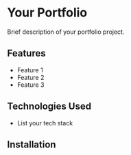 # Your Portfolio

Brief description of your portfolio project.

## Features
- Feature 1
- Feature 2
- Feature 3

## Technologies Used
- List your tech stack

## Installation